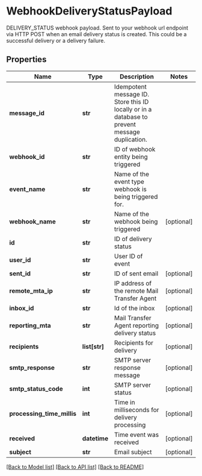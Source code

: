 # WebhookDeliveryStatusPayload

DELIVERY_STATUS webhook payload. Sent to your webhook url endpoint via HTTP POST when an email delivery status is created. This could be a successful delivery or a delivery failure.
## Properties
Name | Type | Description | Notes
------------ | ------------- | ------------- | -------------
**message_id** | **str** | Idempotent message ID. Store this ID locally or in a database to prevent message duplication. | 
**webhook_id** | **str** | ID of webhook entity being triggered | 
**event_name** | **str** | Name of the event type webhook is being triggered for. | 
**webhook_name** | **str** | Name of the webhook being triggered | [optional] 
**id** | **str** | ID of delivery status | 
**user_id** | **str** | User ID of event | 
**sent_id** | **str** | ID of sent email | [optional] 
**remote_mta_ip** | **str** | IP address of the remote Mail Transfer Agent | [optional] 
**inbox_id** | **str** | Id of the inbox | [optional] 
**reporting_mta** | **str** | Mail Transfer Agent reporting delivery status | [optional] 
**recipients** | **list[str]** | Recipients for delivery | [optional] 
**smtp_response** | **str** | SMTP server response message | [optional] 
**smtp_status_code** | **int** | SMTP server status | [optional] 
**processing_time_millis** | **int** | Time in milliseconds for delivery processing | [optional] 
**received** | **datetime** | Time event was received | [optional] 
**subject** | **str** | Email subject | [optional] 

[[Back to Model list]](../README#documentation-for-models) [[Back to API list]](../README#documentation-for-api-endpoints) [[Back to README]](../README)


